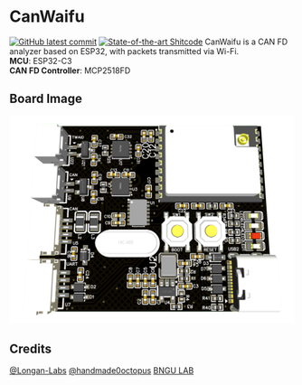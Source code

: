 # CanWaifu
[![GitHub latest commit](https://badgen.net/github/last-commit/ESP32Async/ESPAsyncWebServer)](https://GitHub.com/ESP32Async/ESPAsyncWebServer/commit/)
[![State-of-the-art Shitcode](https://img.shields.io/static/v1?label=State-of-the-art&message=Shitcode&color=7B5804)](https://github.com/trekhleb/state-of-the-art-shitcode)
CanWaifu is a CAN FD analyzer based on ESP32, with packets transmitted via Wi-Fi. <br>
**MCU**: ESP32-C3 <br>
**CAN FD Controller**: MCP2518FD
## Board Image
![CANalyzer-img](images/CANalyzer.png)

## Credits
[@Longan-Labs](https://github.com/Longan-Labs/Longan_CANFD)
[@handmade0octopus](https://github.com/handmade0octopus/ESP32-TWAI-CAN)
[BNGU LAB](https://BNGU.IO)
